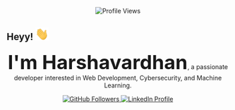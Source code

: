 <!-- Profile Views Counter -->
<p align="center">
  <img src="https://komarev.com/ghpvc/?username=VHarsha8&label=Profile%20views&color=0e75b6&style=flat" alt="Profile Views" /> 
</p>

<!-- Greeting -->
<h2 align="left">Heyy! <img src="https://raw.githubusercontent.com/ABSphreak/ABSphreak/master/gifs/Hi.gif" width="30px"></h2>

<!-- About Section -->
<p align="center">
  <strong><span style="font-size: 44px;">I'm Harshavardhan</span></strong>, a passionate developer interested in Web Development, Cybersecurity, and Machine Learning.
</p>


<!-- Social Links -->
<p align="center">
  <a href="https://github.com/VHarsha8">
    <img src="https://img.shields.io/github/followers/HRS8?label=Followers&style=social" alt="GitHub Followers" />
  </a>
  <a href="https://www.linkedin.com/in/harshavardhan8">
    <img src="https://img.shields.io/badge/LinkedIn-Connect-blue" alt="LinkedIn Profile" />
  </a>
</p>
